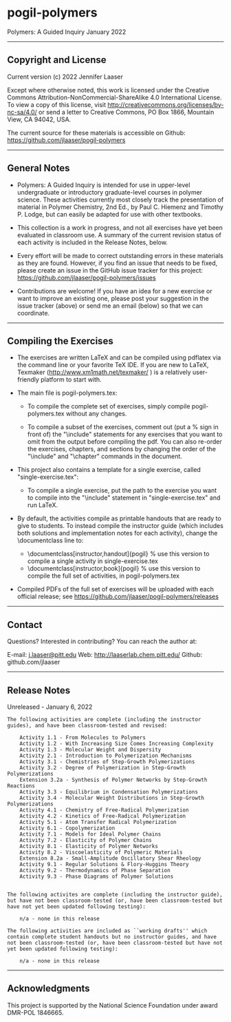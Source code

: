 # pogil-polymers
Polymers: A Guided Inquiry
January 2022

----------------------------------------------------------
Copyright and License
----------------------------------------------------------

Current version (c) 2022 Jennifer Laaser

Except where otherwise noted, this work is licensed under the Creative Commons Attribution-NonCommercial-ShareAlike 4.0 International License. To view a copy of this license, visit http://creativecommons.org/licenses/by-nc-sa/4.0/ or send a letter to Creative Commons, PO Box 1866, Mountain View, CA 94042, USA.

The current source for these materials is accessible on Github: https://github.com/jlaaser/pogil-polymers


---------------------------------------------------------
General Notes
---------------------------------------------------------

 - Polymers: A Guided Inquiry is intended for use in upper-level undergraduate or introductory graduate-level  courses in polymer science. These activities currently most closely track the presentation of material in Polymer Chemistry, 2nd Ed., by Paul C. Hiemenz and Timothy P. Lodge, but can easily be adapted for use with other textbooks.
 
 - This collection is a work in progress, and not all exercises have yet been evaluated in classroom use.  A summary of the current revision status of each activity is included in the Release Notes, below.
 
 - Every effort will be made to correct outstanding errors in these materials as they are found. However, if you find an issue that needs to be fixed, please create an issue in the GitHub issue tracker for this project: https://github.com/jlaaser/pogil-polymers/issues
 
 - Contributions are welcome! If you have an idea for a new exercise or want to improve an existing one, please post your suggestion in the issue tracker (above) or send me an email (below) so that we can coordinate.
 

---------------------------------------------------------
Compiling the Exercises
---------------------------------------------------------

 - The exercises are written LaTeX and can be compiled using pdflatex via the command line or your favorite TeX IDE.  If you are new to LaTeX, Texmaker (http://www.xm1math.net/texmaker/ ) is a relatively user-friendly platform to start with.
 
 - The main file is pogil-polymers.tex:
 
	- To compile the complete set of exercises, simply compile pogil-polymers.tex without any changes.
 
	- To compile a subset of the exercises, comment out (put a % sign in front of) the "\include" statements for any exercises that you want to omit from the output before compiling the pdf.  You can also re-order the exercises, chapters, and sections by changing the order of the "\include" and "\chapter" commands in the document.
 
 - This project also contains a template for a single exercise, called "single-exercise.tex":
 
	- To compile a single exercise, put the path to the exercise you want to compile into the "\include" statement in "single-exercise.tex" and run LaTeX.
	
 - By default, the activities compile as printable handouts that are ready to give to students.  To instead compile the instructor guide (which includes both solutions and implementation notes for each activity), change the \documentclass line to:
 
	- \documentclass[instructor,handout]{pogil}	% use this version to compile a single activity in single-exercise.tex
	- \documentclass[instructor,book]{pogil}	% use this version to compile the full set of activities, in pogil-polymers.tex

 - Compiled PDFs of the full set of exercises will be uploaded with each official release; see https://github.com/jlaaser/pogil-polymers/releases

---------------------------------------------------------
Contact
---------------------------------------------------------

Questions?  Interested in contributing?  You can reach the author at:

E-mail: j.laaser@pitt.edu
Web:	http://laaserlab.chem.pitt.edu/
Github:	github.com/jlaaser


---------------------------------------------------------
Release Notes
---------------------------------------------------------

Unreleased - January 6, 2022

	The following activities are complete (including the instructor guides), and have been classroom-tested and revised:
	
		Activity 1.1 - From Molecules to Polymers
		Activity 1.2 - With Increasing Size Comes Increasing Complexity
		Activity 1.3 - Molecular Weight and Dispersity
		Activity 2.1 - Introduction to Polymerization Mechanisms
		Activity 3.1 - Chemistries of Step-Growth Polymerizations
		Activity 3.2 - Degree of Polymerization in Step-Growth Polymerizations
		Extension 3.2a - Synthesis of Polymer Networks by Step-Growth Reactions
		Activity 3.3 - Equilibrium in Condensation Polymerizations
		Activity 3.4 - Molecular Weight Distributions in Step-Growth Polymerizations
		Activity 4.1 - Chemistry of Free-Radical Polymerization
		Activity 4.2 - Kinetics of Free-Radical Polymerization
		Activity 5.1 - Atom Transfer Radical Polymerization
		Activity 6.1 - Copolymerization
		Activity 7.1 - Models for Ideal Polymer Chains
		Activity 7.2 - Elasticity of Polymer Chains
		Activity 8.1 - Elasticity of Polymer Networks
		Activity 8.2 - Viscoelasticity of Polymeric Materials
		Extension 8.2a - Small-Amplitude Oscillatory Shear Rheology
		Activity 9.1 - Regular Solutions & Flory-Huggins Theory
		Activity 9.2 - Thermodynamics of Phase Separation
		Activity 9.3 - Phase Diagrams of Polymer Solutions

	
	The following activites are complete (including the instructor guide), but have not been classroom-tested (or, have been classroom-tested but have not yet been updated following testing):
	
		n/a - none in this release
	
	The following activities are included as ``working drafts'' which contain complete student handouts but no instructor guides, and have not been classroom-tested (or, have been classroom-tested but have not yet been updated following testing):
	
		n/a - none in this release
		
---------------------------------------------------------
Acknowledgments
---------------------------------------------------------

This project is supported by the National Science Foundation under award DMR-POL 1846665.